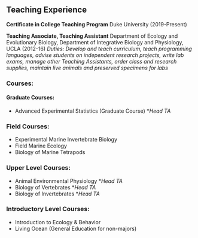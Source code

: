 ## Teaching Experience

**Certificate in College Teaching Program** Duke University (2019-Present)

**Teaching Associate, Teaching Assistant** Department of Ecology and Evolutionary Biology, Department of Integrative Biology and Physiology, UCLA (2012-16)
_Duties: Develop and teach curriculum, teach programming languages, advise students on independent research projects, write lab exams, manage other Teaching Assistants, order class and research supplies, maintain live animals and preserved specimens for labs_

### Courses:
#### Graduate Courses:
- Advanced Experimental Statistics (Graduate Course) \*_Head TA_

### Field Courses:
- Experimental Marine Invertebrate Biology
- Field Marine Ecology  
- Biology of Marine Tetrapods

### Upper Level Courses:
- Animal Environmental Physiology \*_Head TA_
- Biology of Vertebrates \*_Head TA_
- Biology of Invertebrates \*_Head TA_

### Introductory Level Courses:
- Introduction to Ecology & Behavior  
- Living Ocean (General Education for non-majors)
